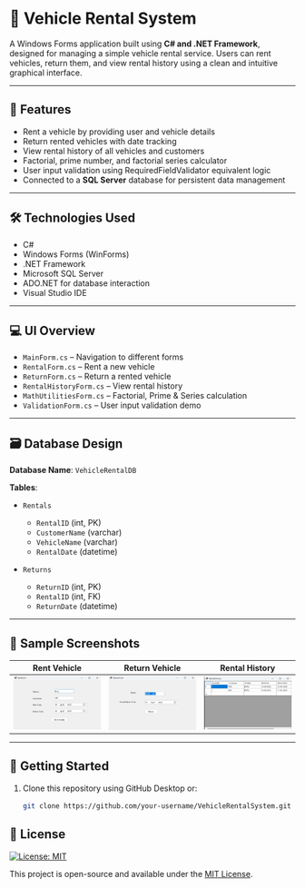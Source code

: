 # 🚗 Vehicle Rental System

A Windows Forms application built using **C# and .NET Framework**, designed for managing a simple vehicle rental service. Users can rent vehicles, return them, and view rental history using a clean and intuitive graphical interface.

---

## 📌 Features

- Rent a vehicle by providing user and vehicle details
- Return rented vehicles with date tracking
- View rental history of all vehicles and customers
- Factorial, prime number, and factorial series calculator
- User input validation using RequiredFieldValidator equivalent logic
- Connected to a **SQL Server** database for persistent data management

---

## 🛠 Technologies Used

- C#
- Windows Forms (WinForms)
- .NET Framework
- Microsoft SQL Server
- ADO.NET for database interaction
- Visual Studio IDE

---

## 💻 UI Overview

- `MainForm.cs` – Navigation to different forms
- `RentalForm.cs` – Rent a new vehicle
- `ReturnForm.cs` – Return a rented vehicle
- `RentalHistoryForm.cs` – View rental history
- `MathUtilitiesForm.cs` – Factorial, Prime & Series calculation
- `ValidationForm.cs` – User input validation demo

---

## 🗃 Database Design

**Database Name**: `VehicleRentalDB`

**Tables**:
- `Rentals`
  - `RentalID` (int, PK)
  - `CustomerName` (varchar)
  - `VehicleName` (varchar)
  - `RentalDate` (datetime)

- `Returns`
  - `ReturnID` (int, PK)
  - `RentalID` (int, FK)
  - `ReturnDate` (datetime)

---

## 🧪 Sample Screenshots

| Rent Vehicle | Return Vehicle | Rental History |
|--------------|----------------|----------------|
| ![Rent](screenshots/rent_vehicle.png) | ![Return](screenshots/return_vehicle.png) | ![History](screenshots/rental_history.png) |

---

## 🚀 Getting Started

1. Clone this repository using GitHub Desktop or:
   ```bash
   git clone https://github.com/your-username/VehicleRentalSystem.git

## 📄 License

[![License: MIT](https://img.shields.io/badge/License-MIT-green.svg)](LICENSE)

This project is open-source and available under the [MIT License](LICENSE).
